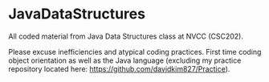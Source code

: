 # JavaDataStructures
All coded material from Java Data Structures class at NVCC (CSC202).

Please excuse inefficiencies and atypical coding practices. First time coding object orientation as well as the Java language (excluding my practice repository located here: https://github.com/davidkim827/Practice).
